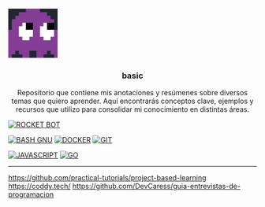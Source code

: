 <a id="readme-top"></a>
<!-- PROJECT LOGO -->
<div aling="center">
    <a href="https://github.com/hustavojhon">
        <img src="./assets/ghost.svg" alt="Logo" width="100" height="100">
    </a>
    <h3 align="center">basic</h3>
    <p align="center">
        Repositorio que contiene mis anotaciones y resúmenes sobre diversos temas que quiero aprender. Aquí encontrarás conceptos clave, ejemplos y recursos que utilizo para consolidar mi conocimiento en distintas áreas.
    </p>
    
[![ROCKET BOT](https://img.shields.io/badge/Rocket-D33847.svg?style=for-the-badge&logo=Rocket&logoColor=white)]()

[![BASH GNU](https://img.shields.io/badge/GNU%20Bash-4EAA25.svg?style=for-the-badge&logo=GNU-Bash&logoColor=white)]()
[![DOCKER](https://img.shields.io/badge/Docker-2496ED.svg?style=for-the-badge&logo=Docker&logoColor=white)]()
[![GIT](https://img.shields.io/badge/Git-F05032.svg?style=for-the-badge&logo=Git&logoColor=white)]()

[![JAVASCRIPT](https://img.shields.io/badge/JavaScript-F7DF1E.svg?style=for-the-badge&logo=JavaScript&logoColor=black)]()
[![GO](https://img.shields.io/badge/GoLand-000000.svg?style=for-the-badge&logo=GoLand&logoColor=white)]()

---


</div>

https://github.com/practical-tutorials/project-based-learning
https://coddy.tech/
https://github.com/DevCaress/guia-entrevistas-de-programacion
